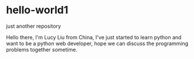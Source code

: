 # hello-world1
just another repository

Hello there,
I'm Lucy Liu from China, I've just started to learn python and want to be a python web developer, hope we can discuss the programming problems together sometime.


